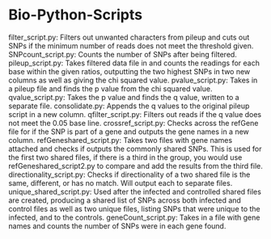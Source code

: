 # Bio-Python-Scripts

filter_script.py: Filters out unwanted characters from pileup and cuts out SNPs if the minimum number of reads does not meet the threshold given.
SNPcount_script.py: Counts the number of SNPs after being filtered.
pileup_script.py: Takes filtered data file in and counts the readings for each base within the given ratios, outputting the two highest SNPs in two new columns as well as giving the chi squared value.
pvalue_script.py: Takes in a pileup file and finds the p value from the chi squared value.
qvalue_script.py: Takes the p value and finds the q value, written to a separate file.
consolidate.py: Appends the q values to the original pileup script in a new column.
qfilter_script.py: Filters out reads if the q value does not meet the 0.05 base line.
crossref_script.py: Checks across the refGene file for if the SNP is part of a gene and outputs the gene names in a new column.
refGeneshared_script.py: Takes two files with gene names attached and checks if outputs the commonly shared SNPs.  This is used for the first two shared files, if there is a third in the group, you would use refGeneshared_script2.py to compare and add the results from the third file.
directionality_script.py: Checks if directionality of a two shared file is the same, different, or has no match.  Will output each to separate files.
unique_shared_script.py: Used after the infected and controlled shared files are created, producing a shared list of SNPs across both infected and control files as well as two unique files, listing SNPs that were unique to the infected, and to the controls. 
geneCount_script.py: Takes in a file with gene names and counts the number of SNPs were in each gene found.
